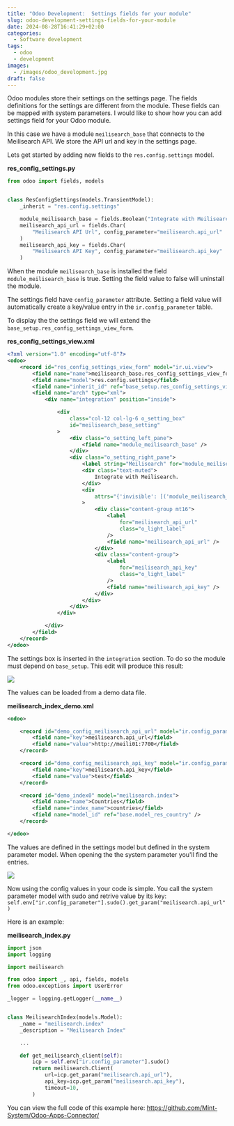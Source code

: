 ```yaml
---
title: "Odoo Development:  Settings fields for your module"
slug: odoo-development-settings-fields-for-your-module
date: 2024-08-28T16:41:29+02:00
categories:
  - Software development
tags:
  - odoo
  - development
images:
  - /images/odoo_development.jpg
draft: false
---
```


Odoo modules store their settings on the settings page. The fields definitions for the settings are different from the module. These fields can be mapped with system parameters. I  would like to show how you can add settings field for your Odoo module. 

<!--more-->

In this case we have a module `meilisearch_base` that connects to the Meilisearch API. We store the API url and key in the settings page. 

Lets get started by adding new fields to the `res.config.settings` model.

**res_config_settings.py**

```python
from odoo import fields, models


class ResConfigSettings(models.TransientModel):
    _inherit = "res.config.settings"

    module_meilisearch_base = fields.Boolean("Integrate with Meilisearch")
    meilisearch_api_url = fields.Char(
        "Meilisearch API Url", config_parameter="meilisearch.api_url"
    )
    meilisearch_api_key = fields.Char(
        "Meilisearch API Key", config_parameter="meilisearch.api_key"
    )
```

When the module `meilisearch_base` is installed the field `module_meilisearch_base`
 is true. Setting the field value to false will uninstall the module.

The settings field have `config_parameter` attribute. Setting a field value will automatically create a key/value entry in the `ir.config_parameter` table.

To display the the settings field we will extend the `base_setup.res_config_settings_view_form`.
 
 **res_config_settings_view.xml**

```xml
<?xml version="1.0" encoding="utf-8"?>
<odoo>
    <record id="res_config_settings_view_form" model="ir.ui.view">
        <field name="name">meilisearch_base.res_config_settings_view_form</field>
        <field name="model">res.config.settings</field>
        <field name="inherit_id" ref="base_setup.res_config_settings_view_form" />
        <field name="arch" type="xml">
            <div name="integration" position="inside">

                <div
                    class="col-12 col-lg-6 o_setting_box"
                    id="meilisearch_base_setting"
                >
                    <div class="o_setting_left_pane">
                        <field name="module_meilisearch_base" />
                    </div>
                    <div class="o_setting_right_pane">
                        <label string="Meilisearch" for="module_meilisearch_base" />
                        <div class="text-muted">
                            Integrate with Meilisearch.
                        </div>
                        <div
                            attrs="{'invisible': [('module_meilisearch_base', '=', False)]}"
                        >
                            <div class="content-group mt16">
                                <label
                                    for="meilisearch_api_url"
                                    class="o_light_label"
                                />
                                <field name="meilisearch_api_url" />
                            </div>
                            <div class="content-group">
                                <label
                                    for="meilisearch_api_key"
                                    class="o_light_label"
                                />
                                <field name="meilisearch_api_key" />
                            </div>
                        </div>
                    </div>
                </div>

            </div>
        </field>
    </record>
</odoo>
```

The settings box is inserted in the `integration` section. To do so the module must depend on `base_setup`. This edit will produce this result:

![](/images/Odoo%20Settings%20Page%20Meilisearch.png)

The values can be loaded from a demo data file.

**meilisearch_index_demo.xml**

```xml
<odoo>

    <record id="demo_config_meilisearch_api_url" model="ir.config_parameter">
        <field name="key">meilisearch.api_url</field>
        <field name="value">http://meili01:7700</field>
    </record>

    <record id="demo_config_meilisearch_api_key" model="ir.config_parameter">
        <field name="key">meilisearch.api_key</field>
        <field name="value">test</field>
    </record>

    <record id="demo_index0" model="meilisearch.index">
        <field name="name">Countries</field>
        <field name="index_name">countries</field>
        <field name="model_id" ref="base.model_res_country" />
    </record>

</odoo>
```

The values are defined in the settings model but defined in the system parameter model. When opening the the system parameter you'll find the entries.

![](/images/Odoo%20System%20Parameter%20Meilisearch.png)

Now using the config values in your code is simple. You call the system parameter model with sudo and retrive value by its key: `self.env["ir.config_parameter"].sudo().get_param("meilisearch.api_url")`

Here is an example:

**meilisearch_index.py**

```python
import json
import logging

import meilisearch

from odoo import _, api, fields, models
from odoo.exceptions import UserError

_logger = logging.getLogger(__name__)


class MeilisearchIndex(models.Model):
    _name = "meilisearch.index"
    _description = "Meilisearch Index"

	...

    def get_meilisearch_client(self):
        icp = self.env["ir.config_parameter"].sudo()
        return meilisearch.Client(
            url=icp.get_param("meilisearch.api_url"),
            api_key=icp.get_param("meilisearch.api_key"),
            timeout=10,
        )
```

You can view the full code of this example here: <https://github.com/Mint-System/Odoo-Apps-Connector/>
